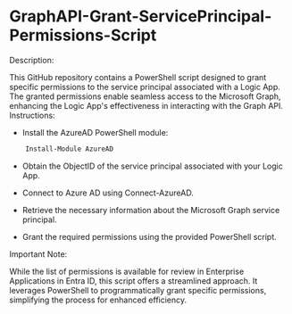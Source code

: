 # GraphAPI-Grant-ServicePrincipal-Permissions-Script
Description:

This GitHub repository contains a PowerShell script designed to grant specific permissions to the service principal associated with a Logic App. The granted permissions enable seamless access to the Microsoft Graph, enhancing the Logic App's effectiveness in interacting with the Graph API.
Instructions:

- Install the AzureAD PowerShell module:

````powershell
    Install-Module AzureAD
````

- Obtain the ObjectID of the service principal associated with your Logic App.

- Connect to Azure AD using Connect-AzureAD.

- Retrieve the necessary information about the Microsoft Graph service principal.

- Grant the required permissions using the provided PowerShell script.

Important Note:

While the list of permissions is available for review in Enterprise Applications in Entra ID, this script offers a streamlined approach. It leverages PowerShell to programmatically grant specific permissions, simplifying the process for enhanced efficiency.
